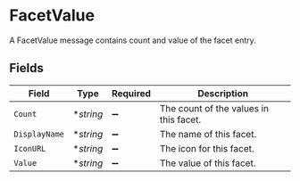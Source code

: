 # FacetValue

 A FacetValue message contains count and value of the facet entry.



## Fields

| Field                                    | Type                                     | Required                                 | Description                              |
| ---------------------------------------- | ---------------------------------------- | ---------------------------------------- | ---------------------------------------- |
| `Count`                                  | **string*                                | :heavy_minus_sign:                       |  The count of the values in this facet.<br/> |
| `DisplayName`                            | **string*                                | :heavy_minus_sign:                       |  The name of this facet.<br/>            |
| `IconURL`                                | **string*                                | :heavy_minus_sign:                       |  The icon for this facet.<br/>           |
| `Value`                                  | **string*                                | :heavy_minus_sign:                       |  The value of this facet.<br/>           |